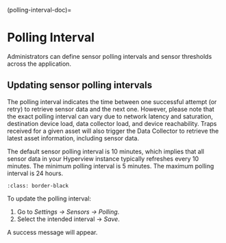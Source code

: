 (polling-interval-doc)=

# Polling Interval

Administrators can define sensor polling intervals and sensor thresholds across the application.

## Updating sensor polling intervals

The polling interval indicates the time between one successful attempt (or retry) to retrieve sensor data and the next one. However, please note that the exact polling interval can vary due to network latency and saturation, destination device load, data collector load, and device reachability. Traps received for a given asset will also trigger the Data Collector to retrieve the latest asset information, including sensor data.

The default sensor polling interval is 10 minutes, which implies that all sensor data in your Hyperview instance typically refreshes every 10 minutes. The minimum polling interval is 5 minutes. The maximum polling interval is 24 hours.

```{image} /product/settings/media/sensors_1.png
:class: border-black
```

To update the polling interval:

1. Go to *Settings → Sensors → Polling*.
2. Select the intended interval → *Save*.

A success message will appear.
